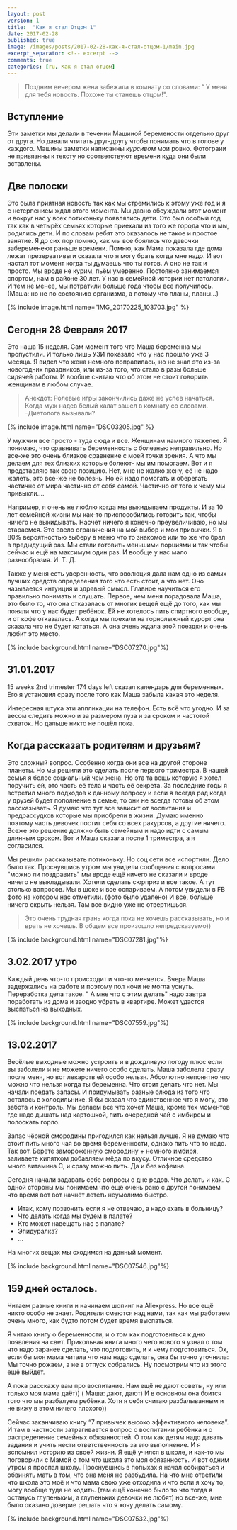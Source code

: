 ```yaml
---
layout: post
version: 1
title:  "Как я стал Отцом 1"
date: 2017-02-28
published: true
image: /images/posts/2017-02-28-как-я-стал-отцом-1/main.jpg
excerpt_separator: <!-- excerpt -->
comments: true
categories: [ru, Как я стал отцом]
---
```


>Поздним вечером жена забежала в комнату со словами:
“ У меня для тебя новость. Похоже ты станешь отцом!".

<!-- excerpt -->

## Вступление
Эти заметки мы делали в течении Машиной беремености отдельно друг от друга. Но давали чтитать друг-другу чтобы понимать что в голове у каждого. Машины заметки написанны _курсивом_ мои ровно. Фотограии не привязнны к тексту но соответствуют времени куда они были вставлены.

## Две полоски 
Это была приятная новость так как мы стремились к этому уже год и я с нетерпением ждал этого момента.
Мы давно обсуждали этот момент и вокруг нас у всех потихоньку появлялись дети. Это был особый год так как в четырёх семьях которые приехали из того же города что и мы, родились дети. И по словам ребят это оказалось не такое и простое занятие.
Я до сих пор помню, как мы все боялись что девочки забеременеют раньше времени. Помню, как Мама показала где дома лежат презервативы и сказала что я могу брать когда мне надо.
И вот настал тот момент когда ты думаешь что ты готов. А оно не так и просто. Мы вроде не курим, пьём умеренно. Постоянно занимаемся спортом, нам в районе 30 лет. У нас в семейной истории нет патологии. И тем не менее, мы потратили больше года чтобы все получилось. (Маша: но не по состоянию организма, а потому что планы, планы…)

{% include image.html name="IMG_20170225_103703.jpg" %}

## Сегодня 28 Февраля 2017
Это наша 15 неделя.
Сам момент того что Маша беременна мы пропустили. И только лишь УЗИ показало что у нас прошло уже 3 месяца. Я видел что жена немного поправилась, но не знал это из-за новогодних праздников, или из-за того, что стало в разы больше сидячей работы. И вообще считаю что об этом не стоит говорить женщинам в любом случае.


>Анекдот: Ролевые игры закончились даже не успев начаться. Когда муж надев белый халат зашел в комнату со словами. -Диетолога вызывали?


{% include image.html name="DSC03205.jpg" %}

У мужчин все просто - туда сюда и все. Женщинам намного тяжелее. Я понимаю, что сравнивать беременность с болезнью неправильно. Но все-же это очень близкое сравнение с моей точки зрения. А что мы делаем для тех близких которые болеют- мы им помогаем. Вот и я представляю так свою позицию. Нет, мне не жалко жену, её не надо жалеть, это все-же не болезнь. Но ей надо помогать и оберегать частично от мира частично от себя самой. Частично от того к чему мы привыкли....

Например, я очень не люблю когда мы выкидываем продукты. И за 10 лет семейной жизни мы как-то приспособились готовить так, чтобы ничего не выкидывать. Насчёт ничего я конечно преувеличиваю, но мы стараемся.
Это ввело ограничения на мой выбор и мои привычки. Я в 80% вероятностью выберу в меню что то знакомое или то же что брал в предыдущий раз.
Мы стали готовить меньшими порциями и так чтобы сейчас и ещё на максимум один раз.
И вообще у нас мало разнообразия.
И. Т. Д.

Также у меня есть уверенность, что эволюция дала нам одно из самых лучших средств определения того что есть стоит, а что нет. Оно называется интуиция и здравый смысл. Главное научиться его правильно понимать и слушать.
Первое, чем меня порадовала Маша, это было то, что она отказалась от многих вещей ещё до того, как мы поняли что у нас будет ребёнок. Ей не хотелось пить спиртного вообще, и от кофе отказалась. А когда мы поехали на горнолыжный курорт она сказала что не будет кататься. А она очень ждала этой поездки и очень любит это место.

{% include background.html name="DSC07270.jpg"%}

## 31.01.2017
15 weeks 2nd trimester 174 days left сказал календарь для беременных.
Его я установил сразу после того как Маша забыла какая это неделя.

Интересная штука эти аппликации на телефон. Есть всё что угодно. И за весом следить можно и за размером пуза и за сроком и частотой схваток. Но дальше никто не пошёл пока.

## Когда рассказать родителям и друзьям?

Это сложный вопрос. Особенно когда они все на другой стороне планеты. Но мы решили это сделать после первого триместра. В нашей семья я более социальный чем жена. Но эта та вещь которую я хотел поручить ей, это часть её тела и часть её секрета. За последние годы я встретил много подходов к данному вопросу и если я всегда рад когда у друзей будет пополнение в семье, то они не всегда готовы об этом рассказывать. Я думаю что тут все зависит от воспитания и предрассудков которые мы приобрели в жизни. Думаю именно поэтому часть девочек постит себя со всех ракурсов, а другие ничего.
Всеже это решение должно быть семейным и надо идти с самым длинным сроком. Вот и Маша сказала после 1 триместра, а я согласился.

Мы решили рассказывать потихоньку. Но соц сети все испортили. Дело было так.
Проснувшись утром мы увидели сообщения с вопросами "можно ли поздравить" мы вроде ещё ничего не сказали и вроде ничего не выкладывали. Хотели сделать сюрприз и все такое. А тут столько вопросов. Мы в шоке и все оспариваем. А потом увидели в FB фото на котором нас отметили.
(фото было удалено)
И все, больше ничего скрыть нельзя. Там все видно уже не отвертишься.

>Это очень трудная грань когда пока не хочешь рассказывать, но и врать не хочешь. В общем все произошло непредсказуемо))

{% include background.html name="DSC07281.jpg"%}

## 3.02.2017 утро
Каждый день что-то происходит и что-то меняется. Вчера Маша задержались на работе и поэтому пол ночи не могла уснуть. Переработка дела такое. " А мне что с этим делать" надо завтра поработать из дома и заодно убрать в квартире. Может удастся выспаться на выходных.


{% include background.html name="DSC07559.jpg"%}

## 13.02.2017
Весёлые выходные можно устроить и в дождливую погоду плюс если вы заболели и не можете ничего особо сделать. Маша заболела сразу после меня, но вот лекарств ей особо нельзя.
Абсолютно непонятно что можно что нельзя когда ты беременна. Что стоит делать что нет.
Мы начали поедать запасы. И придумывать разные блюда из того что осталось в холодильнике.
Я бы сказал что единственное что я могу, это забота и контроль. Мы делаем все что хочет Маша, кроме тех моментов где надо дышать над картошкой, пить очередной чай с имбирем и полоскать горло.

Запас чёрной смородины пригодился как нельзя лучше. Я не думаю что стоит пить много чая во время беременности, однако пить что то надо. Так вот. Берете замороженную смородину + немного имбиря, заливаете кипятком добавляем мёда по вкусу. Отличное средство много витамина С, и сразу можно пить. Да и без кофеина.

Сегодня начали задавать себе вопросы о дне родов. Что делать и как. С одной стороны мы понимаем что ещё очень рано с другой понимаем что время вот вот начнёт лететь неумолимо быстро.
 - Итак, кому позвонить если я не отвечаю, а надо ехать в больницу?
 - Что делать когда мы будем в палате?
 - Кто может навещать нас в палате?
 - Эпидуралка?
 - ...

На многих вещах мы сходимся на данный момент.

{% include background.html name="DSC07546.jpg"%}

## 159 дней осталось.
Читаем разные книги и начинаем шопинг на Aliexpress. Но все ещё никто особо не знает. Родители смеются над нами, так как мы работаем очень много, как будто потом будет время выспаться.

Я читаю книгу о беременности, и о том как подготовиться к дню появления на свет. Прикольная книга много чего нового я узнал о том что надо заранее сделать, что подготовить, и к чему подготовиться.
Ох, если бы моя мама читала что нам надо сделать, она бы точно уточнила: Мы точно рожаем, а не в отпуск собрались. Ну посмотрим что из этого ещё выйдет.

А пока расскажу вам про воспитание. Нам ещё не дают советы, ну или только моя мама даёт)) ( Маша: дают, дают)
И в основном она боится того что мы разбалуем ребёнка. Хотя я себя считаю разбалыванным и не вижу в этом ничего плохого))

Сейчас заканчиваю книгу “7 привычек высоко эффективного человека”. И там в частности затрагивается вопрос о воспитании ребёнка и о распределение семейных обязанностей. О том как детям надо давать задания и учить нести ответственность за его выполнение. И я вспомнил историю из своей жизни.
Я ещё учился в школе, и как-то мы поговорили с Мамой о том что школа это моя обязанность. И вот одним утром я проспал школу. Проснувшись в попыхах я начал собираться и обвинять мать в том, что она меня не разбудила. На что мне ответили что школа это моё и что мама свою уже отходила и что если я хочу то, могу вообще туда не ходить. (там ещё конечно было то что тогда я останусь глупеньким, а глупеньких девочки не любят) но все-же, мне было оказано доверие решать что я хочу делать самому.

{% include background.html name="DSC07532.jpg"%}
